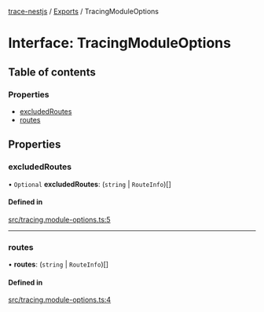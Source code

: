 [trace-nestjs](../README.md) / [Exports](../modules.md) / TracingModuleOptions

# Interface: TracingModuleOptions

## Table of contents

### Properties

- [excludedRoutes](TracingModuleOptions.md#excludedroutes)
- [routes](TracingModuleOptions.md#routes)

## Properties

### excludedRoutes

• `Optional` **excludedRoutes**: (`string` \| `RouteInfo`)[]

#### Defined in

[src/tracing.module-options.ts:5](https://github.com/igrek8/trace-nestjs/blob/d0894fd/src/tracing.module-options.ts#L5)

___

### routes

• **routes**: (`string` \| `RouteInfo`)[]

#### Defined in

[src/tracing.module-options.ts:4](https://github.com/igrek8/trace-nestjs/blob/d0894fd/src/tracing.module-options.ts#L4)
